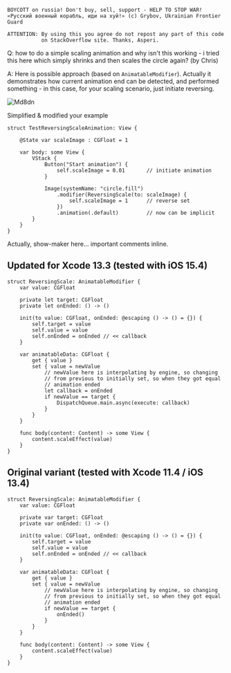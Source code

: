 ```
BOYCOTT on russia! Don't buy, sell, support - HELP TO STOP WAR!
«Русский военный корабль, иди на хуй!» (c) Grybov, Ukrainian Frontier Guard

ATTENTION: By using this you agree do not repost any part of this code
           on StackOverflow site. Thanks, Asperi.
```

Q: how to do a simple scaling animation and why isn't this working - i tried this here which 
simply shrinks and then scales the circle again? (by Chris)

A: Here is possible approach (based on `AnimatableModifier`). Actually it demonstrates 
how current animation end can be detected, and performed something - in this 
case, for your scaling scenario, just initiate reversing.

![Md8dn](https://user-images.githubusercontent.com/62171579/164772728-c0d7188b-e355-418b-84b8-16b4bedc5c43.gif)

Simplified & modified your example

```
struct TestReversingScaleAnimation: View {

    @State var scaleImage : CGFloat = 1

    var body: some View {
        VStack {
            Button("Start animation") {
                self.scaleImage = 0.01       // initiate animation
            }

            Image(systemName: "circle.fill")
                .modifier(ReversingScale(to: scaleImage) {
                    self.scaleImage = 1      // reverse set
                })
                .animation(.default)         // now can be implicit
        }
    }
}
```

Actually, show-maker here... important comments inline.

## Updated for Xcode 13.3 (tested with iOS 15.4) ##

```
struct ReversingScale: AnimatableModifier {
    var value: CGFloat

    private let target: CGFloat
    private let onEnded: () -> ()

    init(to value: CGFloat, onEnded: @escaping () -> () = {}) {
        self.target = value
        self.value = value
        self.onEnded = onEnded // << callback
    }

    var animatableData: CGFloat {
        get { value }
        set { value = newValue
            // newValue here is interpolating by engine, so changing
            // from previous to initially set, so when they got equal
            // animation ended
            let callback = onEnded
            if newValue == target {
				DispatchQueue.main.async(execute: callback)
            }
        }
    }

    func body(content: Content) -> some View {
        content.scaleEffect(value)
    }
}
```

## Original variant (tested with Xcode 11.4 / iOS 13.4) ##

```
struct ReversingScale: AnimatableModifier {
    var value: CGFloat

    private var target: CGFloat
    private var onEnded: () -> ()

    init(to value: CGFloat, onEnded: @escaping () -> () = {}) {
        self.target = value
        self.value = value
        self.onEnded = onEnded // << callback
    }

    var animatableData: CGFloat {
        get { value }
        set { value = newValue
            // newValue here is interpolating by engine, so changing
            // from previous to initially set, so when they got equal
            // animation ended
            if newValue == target {
                onEnded()
            }
        }
    }

    func body(content: Content) -> some View {
        content.scaleEffect(value)
    }
}
```

